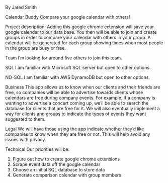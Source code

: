 By Jared Smith

Calendar Buddy
Compare your google calendar with others!

Project description:
Adding this google chrome extension will save your google calendar to our data base.  You then will be able to join and create groups in order to compare your calendar with others in your group.  A calendar will be generated for each group showing times when most people in the group are busy or free.

Team
I’m looking for around five others to join this team.

SQL
I am familiar with Microsoft SQL server but open to other options.

NO-SQL
I am familiar with AWS DynamoDB but open to other options.

Business
This app allows us to know when our clients and their friends are free, so companies will be able to advertise towards clients whose calendars are free during company events.  For example, if a company is wanting to advertise a concert coming up, we’ll be able to search the database for clients that are free for it.  We will also eventually implement a way for clients and groups to indicate the types of events they want suggested to them.

Legal
We will have those using the app indicate whether they’d like companies to know when they are free or not.  This will help avoid any issues with privacy.

Technical
Our priorities will be:

1.	Figure out how to create google chrome extensions
2.	Scrape event data off the google calendar
3.	Choose an initial SQL database to store data
4.	Generate comparison calendar with group members

